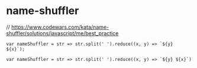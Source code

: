 # name-shuffler
// https://www.codewars.com/kata/name-shuffler/solutions/javascript/me/best_practice


```
var nameShuffler = str => str.split(' ').reduce((x, y) => `${y} ${x}`);
```

```
var nameShuffler = str => str.split(' ').reduce((x, y) => `${y} ${x}`)
```
